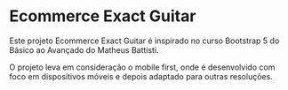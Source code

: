 # Ecommerce Exact Guitar

Este projeto Ecommerce Exact Guitar é inspirado no curso Bootstrap 5 do Básico ao Avançado do Matheus Battisti.

O projeto leva em consideração o mobile first, onde é desenvolvido com foco em dispositivos móveis e depois adaptado para outras resoluções.
